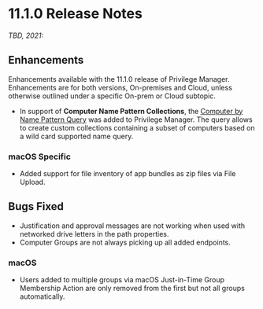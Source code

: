 [title]: # (11.1.0 Release)
[tags]: # (on-premises,cloud)
[priority]: # (30091)
# 11.1.0 Release Notes

_TBD, 2021:_

## Enhancements

Enhancements available with the 11.1.0 release of Privilege Manager. Enhancements are for both versions, On-premises and Cloud, unless otherwise outlined under a specific On-prem or Cloud subtopic.

* In support of __Computer Name Pattern Collections__, the [Computer by Name Pattern Query](../admin/resources/cust-data-src.md) was added to Privilege Manager. The query allows to create custom collections containing a subset of computers based on a wild card supported name query.

### macOS Specific

* Added support for file inventory of app bundles as zip files via File Upload.

## Bugs Fixed

* Justification and approval messages are not working when used with networked drive letters in the path properties.
* Computer Groups are not always picking up all added endpoints.

### macOS

* Users added to multiple groups via macOS Just-in-Time Group Membership Action are only removed from the first but not all groups automatically.
